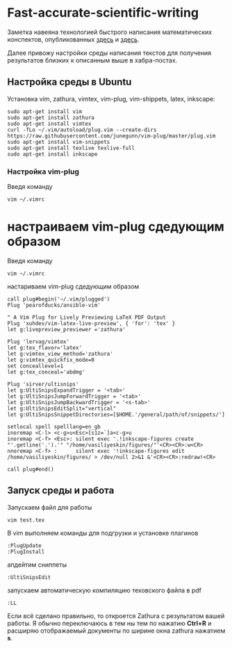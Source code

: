 # Fast-accurate-scientific-writing

Заметка навеяна технологией быстрого написания математических конспектов, опубликованных [здесь](https://habr.com/ru/post/445066/) и [здесь](https://habr.com/ru/post/450088/).

Далее привожу настройки среды написания текстов для получения результатов близких к описанным выше в хабра-постах.

## Настройка среды в Ubuntu
Установка vim, zathura, vimtex, vim-plug, vim-shippets, latex, inkscape:

    sudo apt-get install vim
    sudo apt-get install zathura
    sudo apt-get install vimtex
    curl -fLo ~/.vim/autoload/plug.vim --create-dirs     https://raw.githubusercontent.com/junegunn/vim-plug/master/plug.vim
    sudo apt-get install vim-snippets
    sudo apt-get install texlive texlive-full
    sudo apt-get install inkscape

### Настройка vim-plug

Введя команду 

    vim ~/.vimrc    

настраиваем vim-plug сдедующим образом
=======
Введя команду

    vim ~/.vimrc
    
настариваем vim-plug сдедующим образом


    call plug#begin('~/.vim/plugged')
    Plug 'pearofducks/ansible-vim'
    
    " A Vim Plug for Lively Previewing LaTeX PDF Output
    Plug 'xuhdev/vim-latex-live-preview', { 'for': 'tex' }
    let g:livepreview_previewer ='zathura'
    
    Plug 'lervag/vimtex'
    let g:tex_flavor='latex'
    let g:vimtex_view_method='zathura'
    let g:vimtex_quickfix_mode=0
    set conceallevel=1
    let g:tex_conceal='abdmg'
    
    Plug 'sirver/ultisnips'
    let g:UltiSnipsExpandTrigger = '<tab>'
    let g:UltiSnipsJumpForwardTrigger = '<tab>'
    let g:UltiSnipsJumpBackwardTrigger = '<s-tab>'
    let g:UltiSnipsEditSplit="vertical"
    let g:UltiSnipsSnippetDirectories=[$HOME.'/general/path/of/snippets/']
	
    setlocal spell spelllang=en_gb
    inoremap <C-l> <c-g>u<Esc>[s1z=`]a<c-g>u 
    inoremap <C-f> <Esc>: silent exec '.!inkscape-figures create "'.getline('.').'" "/home/vasiliyeskin/figures/"'<CR><CR>:w<CR>
    nnoremap <C-f> :      silent exec '!inkscape-figures edit /home/vasiliyeskin/figures/ > /dev/null 2>&1 &'<CR><CR>:redraw!<CR>
    
    call plug#end()


## Запуск среды и работа

Запускаем файл для работы

    vim test.tex

В vim выполняем команды для подгрузки и установке плагинов

    :PlugUpdate
    :PlugInstall
 
апдейтим сниппеты

    :UltiSnipsEdit

запускаем автоматическую компиляцию теховского файла в pdf

    :LL

Если всё сделано правильно, то откроется Zathura с результатом вашей работы. Я обычно переключаюсь в тем ны тем по нажатию **Ctrl+R** и расширяю отображаемый документы по ширине окна zathura нажатием **s**.











